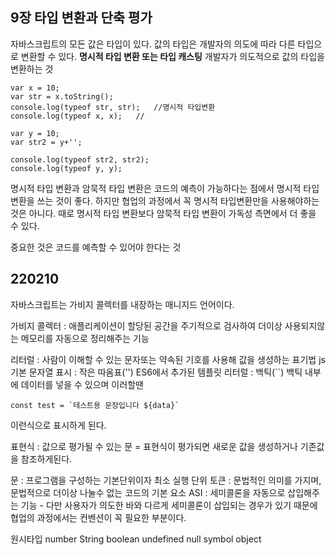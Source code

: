 ## 9장 타입 변환과 단축 평가

자바스크립트의 모든 값은 타입이 있다. 값의 타입은 개발자의 의도에 따라 다른 타입으로 변환할 수 있다. 
<b>명시적 타입 변환 또는 타입 캐스팅</b> 개발자가 의도적으로 값의 타입을 변환하는 것

```
var x = 10;
var str = x.toString();
console.log(typeof str, str);   //명시적 타입변환
console.log(typeof x, x);   //

var y = 10;
var str2 = y+'';

console.log(typeof str2, str2);
console.log(typeof y, y);
```
명시적 타입 변환과 암묵적 타입 변환은 코드의 예측이 가능하다는 점에서 명시적 타입변환을 쓰는 것이 좋다.
하지만 협업의 과정에서 꼭 명시적 타입변환만을 사용해야하는것은 아니다.
때로 명시적 타입 변환보다 암묵적 타입 변환이 가독성 측면에서 더 좋을 수 있다.

중요한 것은 코드를 예측할 수 있어야 한다는 것





## 220210

자바스크립트는 가비지 콜렉터를 내장하는 매니지드 언어이다.

가비지 콜렉터 : 애플리케이션이 할당된 공간을 주기적으로 검사하여 더이상 사용되지않는 메모리를 자동으로 정리해주는 기능

리터럴 : 사람이 이해할 수 있는 문자또는 약속된 기호를 사용해 값을 생성하는 표기법
js 기본 문자열 표시 : 작은 따옴표('')
ES6에서 추가된 템플릿 리터럴 : 백틱(``)
백틱 내부에 데이터를 넣을 수 있으며 이러할땐
```
const test = `테스트용 문장입니다 ${data}`
```
이런식으로 표시하게 된다.

표현식 : 값으로 평가될 수 있는 문
= 표현식이 평가되면 새로운 값을 생성하거나 기존값을 참조하게된다.

문 : 프로그램을 구성하는 기본단위이자 최소 실행 단위
토큰 : 문법적인 의미를 가지며, 문법적으로 더이상 나눌수 없는 코드의 기본 요소
ASI : 세미콜론을 자동으로 삽입해주는 기능 - 다만 사용자가 의도한 바와 다르게 세미콜론이 삽입되는 경우가 있기 때문에 협업의 과정에서는 컨벤션이 꼭 필요한 부분이다.

원시타입
number String boolean undefined null symbol object

 